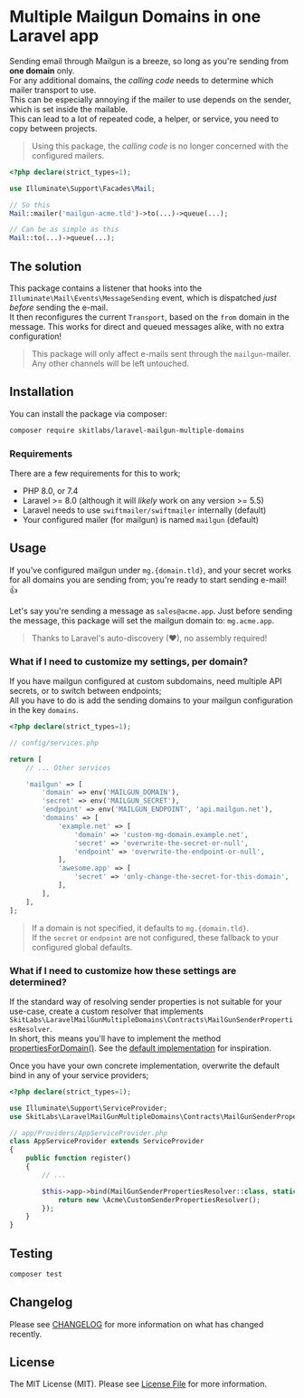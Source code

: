 # Multiple Mailgun Domains in one Laravel app

Sending email through Mailgun is a breeze, so long as you're sending from **one domain** only.   
For any additional domains, the _calling code_ needs to determine which mailer transport to use.   
This can be especially annoying if the mailer to use depends on the sender, which is set inside the mailable.   
This can lead to a lot of repeated code, a helper, or service, you need to copy between projects.   

> Using this package, the _calling code_ is no longer concerned with the configured mailers.    

```php
<?php declare(strict_types=1);

use Illuminate\Support\Facades\Mail;

// So this
Mail::mailer('mailgun-acme.tld')->to(...)->queue(...);

// Can be as simple as this
Mail::to(...)->queue(...);
```

## The solution

This package contains a listener that hooks into the `Illuminate\Mail\Events\MessageSending` event, which is dispatched _just before_ sending the e-mail.   
It then reconfigures the current `Transport`, based on the `from` domain in the message. This works for direct and queued messages alike, with no extra configuration!   

> This package will only affect e-mails sent through the `mailgun`-mailer. Any other channels will be left untouched. 

## Installation

You can install the package via composer:

```bash
composer require skitlabs/laravel-mailgun-multiple-domains
```

### Requirements
There are a few requirements for this to work;

* PHP 8.0, or 7.4
* Laravel >= 8.0 (although it will _likely_ work on any version >= 5.5)
* Laravel needs to use `swiftmailer/swiftmailer` internally (default)
* Your configured mailer (for mailgun) is named `mailgun` (default)

## Usage

If you've configured mailgun under `mg.{domain.tld}`, and your secret works for all domains you are sending from; you're ready to start sending e-mail! 👍     

Let's say you're sending a message as `sales@acme.app`. Just before sending the message, this package will set the mailgun domain to: `mg.acme.app`.    

> Thanks to Laravel's auto-discovery (❤), no assembly required!   
   
### What if I need to customize my settings, per domain?
If you have mailgun configured at custom subdomains, need multiple API secrets, or to switch between endpoints;   
All you have to do is add the sending domains to your mailgun configuration in the key `domains`.       

```php
<?php declare(strict_types=1);

// config/services.php

return [
    // ... Other services

    'mailgun' => [
        'domain' => env('MAILGUN_DOMAIN'),
        'secret' => env('MAILGUN_SECRET'),
        'endpoint' => env('MAILGUN_ENDPOINT', 'api.mailgun.net'),
        'domains' => [
            'example.net' => [
                'domain' => 'custom-mg-domain.example.net',
                'secret' => 'overwrite-the-secret-or-null',
                'endpoint' => 'overwrite-the-endpoint-or-null',
            ],
            'awesome.app' => [
                'secret' => 'only-change-the-secret-for-this-domain',
            ],
        ],
    ],
];
```

> If a domain is not specified, it defaults to `mg.{domain.tld}`.    
> If the `secret` or `endpoint` are not configured, these fallback to your configured global defaults.    

### What if I need to customize how these settings are determined?
If the standard way of resolving sender properties is not suitable for your use-case, create a custom resolver that implements `SkitLabs\LaravelMailGunMultipleDomains\Contracts\MailGunSenderPropertiesResolver`.   
In short, this means you'll have to implement the method [propertiesForDomain()](src/Contracts/MailGunSenderPropertiesResolver.php). See the [default implementation](src/Resolvers/MailGunSenderPropertiesFromServiceConfigResolver.php) for inspiration.   

Once you have your own concrete implementation, overwrite the default bind in any of your service providers;

```php
<?php declare(strict_types=1);

use Illuminate\Support\ServiceProvider;
use SkitLabs\LaravelMailGunMultipleDomains\Contracts\MailGunSenderPropertiesResolver;

// app/Providers/AppServiceProvider.php
class AppServiceProvider extends ServiceProvider
{
    public function register()
    {
        // ...

        $this->app->bind(MailGunSenderPropertiesResolver::class, static function () : MailGunSenderPropertiesResolver {
            return new \Acme\CustomSenderPropertiesResolver();        
        });
    }
}
```

## Testing

```bash
composer test
```

## Changelog

Please see [CHANGELOG](CHANGELOG.md) for more information on what has changed recently.

## License

The MIT License (MIT). Please see [License File](LICENSE) for more information.
